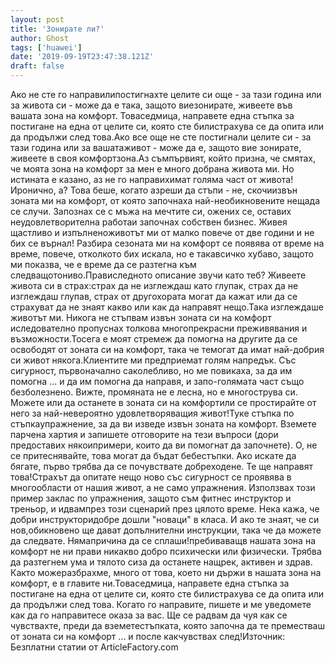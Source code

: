 ```yaml
---
layout: post
title: 'Зонирате ли?'
author: Ghost
tags: ['huawei']
date: '2019-09-19T23:47:38.121Z'
draft: false
---
```


Ако не сте го направилипостигнахте целите си още - за тази година или за живота си - може да е така, защото виезонирате, живеете във вашата зона на комфорт. Товаседмица, направете една стъпка за постигане на една от целите си, която сте билистрахува се да опита или да продължи след това.Ако все още не сте постигнали целите си - за тази година или за вашатаживот - може да е, защото вие зонирате, живеете в своя комфортзона.Аз съмпървият, който призна, че смятах, че моята зона на комфорт за мен е много добрана живота ми. Но истината е казано, аз не го направихимат голяма част от живота! Иронично, а? Това беше, когато азреши да стъпи - не, скочиизвън зоната ми на комфорт, от която започнаха най-необикновените нещада се случи. Запознах се с мъжа на мечтите си, ожених се, оставих неудовлетворителна работаи започнах собствен бизнес. Живея щастливо и изпълненоживотът ми от малко повече от две години и не бих се върнал! Разбира сезоната ми на комфорт се появява от време на време, повече, отколкото бих искала, но е такавсичко хубаво, защото ми показва, че е време да се разтегна към следващотониво.Прависледното описание звучи като теб? Живеете живота си в страх:страх да не изглеждаш като глупак, страх да не изглеждаш глупав, страх от другохората могат да кажат или да се страхуват да не знаят какво или как да направят нещо.Така изглеждаше животът ми. Никога не стъпвам извън зоната си на комфорт иследователно пропуснах толкова многопрекрасни преживявания и възможности.Тосега е моят стремеж да помогна на другите да се освободят от зоната си на комфорт, така че темогат да имат най-добрия си живот някога.Клиентите ми предприемат голям напредък. Със сигурност, първоначално саколебливо, но ме повикаха, за да им помогна ... и да им помогна да направя, и запо-голямата част също безболезнено. Вижте, промяната не е лесна, но е многострува си. Можете или да останете в зоната си на комфортили се простирайте от него за най-невероятно удовлетворяващия живот!Туке стъпка по стъпкаупражнение, за да ви изведе извън зоната на комфорт. Вземете парчена хартия и запишете отговорите на тези въпроси (дори предоставих някоипримери, които да ви помогнат да започнете). О, не се притеснявайте, това могат да бъдат бебестъпки. Ако искате да бягате, първо трябва да се почувствате добреходене. Те ще направят това!Страхът да опитате нещо ново със сигурност се проявява в многообласти от нашия живот, а не само упражнения. Използвах този пример заклас по упражнения, защото съм фитнес инструктор и треньор, и идвампрез този сценарий през цялото време. Нека кажа, че добри инструкторидобре дошли "новаци" в класа. И ако те знаят, че си нов,обикновено ще дават допълнителни инструкции, така че да можете да следвате. Нямапричина да се сплаши!пребиваващв нашата зона на комфорт не ни прави никакво добро психически или физически. Трябва да разтегнем ума и тялото сиза да останете нащрек, активен и здрав. Както можеразбрахме, много от това, което ни държи в нашата зона на комфорт, е в главите ни.Товаседмица, направете една стъпка за постигане на една от целите си, която сте билистрахува се да опита или да продължи след това. Когато го направите, пишете и ме уведомете как да го направитесе оказа за вас. Ще се радвам да чуя как се чувствахте, преди да вземетестъпката, която започна да те преместваш от зоната си на комфорт ... и после какчувствах след!Източник: Безплатни статии от ArticleFactory.com
